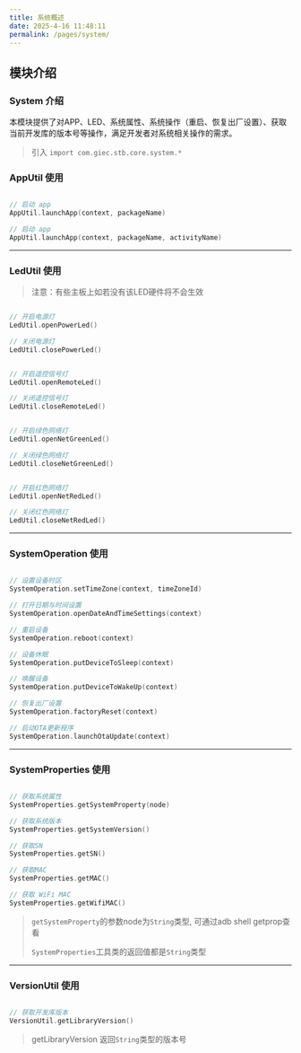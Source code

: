 ```yaml
---
title: 系统概述
date: 2025-4-16 11:48:11
permalink: /pages/system/
---
```

## 模块介绍

### System 介绍

本模块提供了对APP、LED、系统属性、系统操作（重启、恢复出厂设置）、获取当前开发库的版本号等操作，满足开发者对系统相关操作的需求。


> 引入 `import com.giec.stb.core.system.*`

### AppUtil 使用

```kotlin

// 启动 app
AppUtil.launchApp(context, packageName)

// 启动 app
AppUtil.launchApp(context, packageName, activityName)

```

-------------------------------------------------------------------

### LedUtil 使用

> 注意：有些主板上如若没有该LED硬件将不会生效

```kotlin

// 开启电源灯
LedUtil.openPowerLed()

// 关闭电源灯
LedUtil.closePowerLed()


// 开启遥控信号灯
LedUtil.openRemoteLed()

// 关闭遥控信号灯
LedUtil.closeRemoteLed()


// 开启绿色网络灯
LedUtil.openNetGreenLed()

// 关闭绿色网络灯
LedUtil.closeNetGreenLed()


// 开启红色网络灯
LedUtil.openNetRedLed()

// 关闭红色网络灯
LedUtil.closeNetRedLed()

```

-------------------------------------------------------------------

### SystemOperation 使用

```kotlin

// 设置设备时区
SystemOperation.setTimeZone(context, timeZoneId)

// 打开日期与时间设置
SystemOperation.openDateAndTimeSettings(context)

// 重启设备
SystemOperation.reboot(context)

// 设备休眠
SystemOperation.putDeviceToSleep(context)

// 唤醒设备
SystemOperation.putDeviceToWakeUp(context)

// 恢复出厂设置
SystemOperation.factoryReset(context)

// 启动OTA更新程序
SystemOperation.launchOtaUpdate(context)

```
-----------------------------------------------------------------


### SystemProperties 使用

```kotlin

// 获取系统属性
SystemProperties.getSystemProperty(node)

// 获取系统版本
SystemProperties.getSystemVersion()

// 获取SN
SystemProperties.getSN()

// 获取MAC
SystemProperties.getMAC()

// 获取 WiFi MAC
SystemProperties.getWifiMAC()

```

> `getSystemProperty`的参数node为`String`类型, 可通过adb shell getprop查看
> 
> `SystemProperties`工具类的返回值都是`String`类型

-----------------------------------------------------------------

### VersionUtil 使用

```kotlin

// 获取开发库版本
VersionUtil.getLibraryVersion()

```
> getLibraryVersion 返回`String`类型的版本号